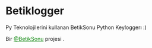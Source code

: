 # Betiklogger
Py Teknolojilerini kullanan BetikSonu Python Keyloggerı :)


<p>Bir <a style="color:green" href="https://t.me/BetikSonu" target="_blank">@BetikSonu</a> projesi .
